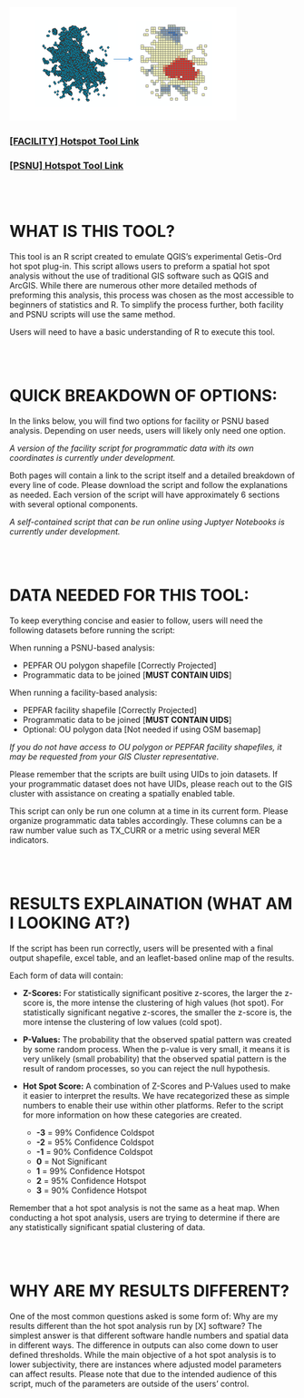 ![](https://raw.githubusercontent.com/ICPI/GIS/master/2_Geospatial_Scripts/R_scripts/Hot_Spot_Analysis/Facility_HS/images/HSGrid.png)


### **[[FACILITY] Hotspot Tool Link](https://github.com/ICPI/GIS/tree/master/2_Geospatial_Scripts/R_scripts/Hot_Spot_Analysis/Facility_HS)**

### **[[PSNU] Hotspot Tool Link](https://github.com/ICPI/GIS/tree/master/2_Geospatial_Scripts/R_scripts/Hot_Spot_Analysis/PSNU_HS)**


<br><br/>

# WHAT IS THIS TOOL?

This tool is an R script created to emulate QGIS’s experimental Getis-Ord hot spot plug-in. This script allows users to preform a spatial hot spot analysis without the use of traditional GIS software such as QGIS and ArcGIS. While there are numerous other more detailed methods of preforming this analysis, this process was chosen as the most accessible to beginners of statistics and R. To simplify the process further, both facility and PSNU scripts will use the same method. 

Users will need to have a basic understanding of R to execute this tool.

<br><br/>

# QUICK BREAKDOWN OF OPTIONS:

In the links below, you will find two options for facility or PSNU based analysis. Depending on user needs, users will likely only need one option. 

*A version of the facility script for programmatic data with its own coordinates is currently under development.*

Both pages will contain a link to the script itself and a detailed breakdown of every line of code. Please download the script and follow the explanations as needed. Each version of the script will have approximately 6 sections with several optional components. 

*A self-contained script that can be run online using Juptyer Notebooks is currently under development.*

<br><br/>

# DATA NEEDED FOR THIS TOOL:

To keep everything concise and easier to follow, users will need the following datasets before running the script:

When running a PSNU-based analysis:
* PEPFAR OU polygon shapefile [Correctly Projected]
* Programmatic data to be joined [**MUST CONTAIN UIDS**]

When running a facility-based analysis:
* PEPFAR facility shapefile [Correctly Projected]
* Programmatic data to be joined [**MUST CONTAIN UIDS**]
* Optional: OU polygon data [Not needed if using OSM basemap]

*If you do not have access to OU polygon or PEPFAR facility shapefiles, it may be requested from your GIS Cluster representative.* 

Please remember that the scripts are built using UIDs to join datasets. If your programmatic dataset does not have UIDs, please reach out to the GIS cluster with assistance on creating a spatially enabled table.

This script can only be run one column at a time in its current form. Please organize programmatic data tables accordingly. These columns can be a raw number value such as TX_CURR or a metric using several MER indicators. 

<br><br/>

# RESULTS EXPLAINATION (WHAT AM I LOOKING AT?)

If the script has been run correctly, users will be presented with a final output shapefile, excel table, and an leaflet-based online map of the results. 

Each form of data will contain: 

* **Z-Scores:** For statistically significant positive z-scores, the larger the z-score is, the more intense the clustering of high values (hot spot). For statistically significant negative z-scores, the smaller the z-score is, the more intense the clustering of low values (cold spot).

* **P-Values:** The probability that the observed spatial pattern was created by some random process. When the p-value is very small, it means it is very unlikely (small probability) that the observed spatial pattern is the result of random processes, so you can reject the null hypothesis.

* **Hot Spot Score:** A combination of Z-Scores and P-Values used to make it easier to interpret the results. We have recategorized these as simple numbers to enable their use within other platforms. Refer to the script for more information on how these categories are created.
    * **-3**  =  99% Confidence Coldspot 
    * **-2**  =  95% Confidence Coldspot
    * **-1**  =  90% Confidence Coldspot 
    * **0**  =  Not Significant 
    * **1**  =  99% Confidence Hotspot 
    * **2**  =  95% Confidence Hotspot
    * **3**  =  90% Confidence Hotspot 

Remember that a hot spot analysis is not the same as a heat map. When conducting a hot spot analysis, users are trying to determine if there are any statistically significant spatial clustering of data.

<br><br/>

# WHY ARE MY RESULTS DIFFERENT?

One of the most common questions asked is some form of: Why are my results different than the hot spot analysis run by [X] software? The simplest answer is that different software handle numbers and spatial data in different ways. The difference in outputs can also come down to user defined thresholds. While the main objective of a hot spot analysis is to lower subjectivity, there are instances where adjusted model parameters can affect results. Please note that due to the intended audience of this script, much of the parameters are outside of the users’ control. 
